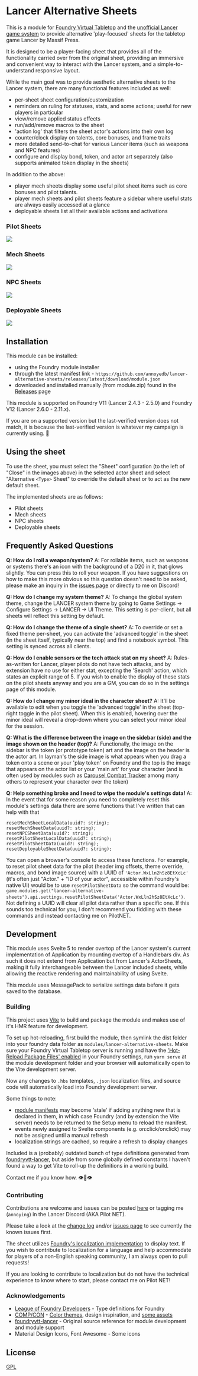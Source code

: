 # Lancer Alternative Sheets
This is a module for [Foundry Virtual Tabletop](https://foundryvtt.com/) and the [unofficial Lancer game system](https://github.com/Eranziel/foundryvtt-lancer) to provide alternative 'play-focused' sheets for the tabletop game Lancer by Massif Press.

It is designed to be a player-facing sheet that provides all of the functionality carried over from the original sheet, providing an immersive and convenient way to interact with the Lancer system, and a simple-to-understand responsive layout.

While the main goal was to provide aesthetic alternative sheets to the Lancer system, there are many functional features included as well:

* per-sheet sheet configuration/customization
* reminders on ruling for statuses, stats, and some actions; useful for new players in particular
* view/remove applied status effects
* run/add/remove macros to the sheet
* 'action log' that filters the sheet actor's actions into their own log
* counter/clock display on talents, core bonuses, and frame traits
* more detailed send-to-chat for various Lancer items (such as weapons and NPC features)
* configure and display bond, token, and actor art separately (also supports animated token display in the sheets)

In addition to the above:
* player mech sheets display some useful pilot sheet items such as core bonuses and pilot talents.
* player mech sheets and pilot sheets feature a sidebar where useful stats are always easily accessed at a glance
* deployable sheets list all their available actions and activations

### Pilot Sheets
<img src="https://raw.githubusercontent.com/annoyedb/lancer-alternative-sheets/refs/heads/master/docs/pilot-sheets.webp" style="display: block; margin-left: auto; margin-right: auto;"/>

### Mech Sheets
<img src="https://raw.githubusercontent.com/annoyedb/lancer-alternative-sheets/refs/heads/master/docs/mech-sheets.webp" style="display: block; margin-left: auto; margin-right: auto;"/>

### NPC Sheets
<img src="https://raw.githubusercontent.com/annoyedb/lancer-alternative-sheets/refs/heads/master/docs/npc-sheets.webp" style="display: block; margin-left: auto; margin-right: auto;"/>

### Deployable Sheets
<img src="https://raw.githubusercontent.com/annoyedb/lancer-alternative-sheets/refs/heads/master/docs/deployable-sheets.webp" style="display: block; margin-left: auto; margin-right: auto;"/>

## Installation
This module can be installed:
* using the Foundry module installer
* through the latest manifest link - `https://github.com/annoyedb/lancer-alternative-sheets/releases/latest/download/module.json`
* downloaded and installed manually (from module.zip) found in the [Releases](https://github.com/annoyedb/lancer-alternative-sheets/releases) page

This module is supported on Foundry V11 (Lancer 2.4.3 - 2.5.0) and Foundry V12 (Lancer 2.6.0 - 2.11.x). 

If you are on a supported version but the last-verified version does not match, it is because the last-verified version is whatever my campaign is currently using. :eyes:

## Using the sheet
To use the sheet, you must select the "Sheet" configuration (to the left of "Close" in the images above) in the selected actor sheet and select "Alternative `<Type>` Sheet" to override the default sheet or to act as the new default sheet.

The implemented sheets are as follows:
* Pilot sheets
* Mech sheets
* NPC sheets
* Deployable sheets

## Frequently Asked Questions
**Q: How do I roll a weapon/system?**
A: For rollable items, such as weapons or systems there's an icon with the background of a D20 in it, that glows slightly. You can press this to roll your weapon. If you have suggestions on how to make this more obvious so this question doesn't need to be asked, please make an inquiry in the [issues page](https://github.com/annoyedb/lancer-alternative-sheets/issues/) or directly to me on Discord!

**Q: How do I change my system theme?**
A: To change the global system theme, change the LANCER system theme by going to Game Settings -> Configure Settings -> LANCER -> UI Theme. This setting is per-client, but all sheets will reflect this setting by default.

**Q: How do I change the theme of a single sheet?**
A: To override or set a fixed theme per-sheet, you can activate the 'advanced toggle' in the sheet (in the sheet itself, typically near the top) and find a notebook symbol. This setting is synced across all clients.

**Q: How do I enable sensors or the tech attack stat on my sheet?**
A: Rules-as-written for Lancer, player pilots do not have tech attacks, and by extension have no use for either stat, excepting the 'Search' action, which states an explicit range of 5. If you wish to enable the display of these stats on the pilot sheets anyway and you are a GM, you can do so in the settings page of this module.

**Q: How do I change my minor ideal in the character sheet?**
A: It'll be available to edit when you toggle the 'advanced toggle' in the sheet (top-right toggle in the pilot sheet). When this is enabled, hovering over the minor ideal will reveal a drop-down where you can select your minor ideal for the session.

**Q: What is the difference between the image on the sidebar (side) and the image shown on the header (top)?**
A: Functionally, the image on the sidebar is the token (or prototype token) art and the image on the header is the actor art. In layman's the side image is what appears when you drag a token onto a scene or your 'play token' on Foundry and the top is the image that appears on the actor list or your 'main art' for your character (and is often used by modules such as [Carousel Combat Tracker](https://foundryvtt.com/packages/combat-tracker-dock) among many others to represent your character over the token)

**Q: Help something broke and I need to wipe the module's settings data!**
A: In the event that for some reason you need to completely reset this module's settings data there are some functions that I've written that can help with that
```
resetMechSheetLocalData(uuid?: string);
resetMechSheetData(uuid?: string);
resetNPCSheetData(uuid?: string);
resetPilotSheetLocalData(uuid?: string);
resetPilotSheetData(uuid?: string);
resetDeployableSheetData(uuid?: string);
```
You can open a browser's console to access these functions. For example, to reset pilot sheet data for the pilot (header img offsets, theme override, macros, and bond image source) with a UUID of `'Actor.WxLln2hSz8EtXcLc'` (it's often just "Actor." + "ID of your actor", accessible within Foundry's native UI) would be to use `resetPilotSheetData` so the command would be: `game.modules.get("lancer-alternative-sheets").api.settings.resetPilotSheetData('Actor.WxLln2hSz8EtXcLc')`. Not defining a UUID will clear all pilot data rather than a specific one. If this sounds too technical for you, I don't recommend you fiddling with these commands and instead contacting me on PilotNET.

## Development
This module uses Svelte 5 to render overtop of the Lancer system's current implementation of Application by mounting overtop of a Handlebars div. As such it does not extend from Application but from Lancer's ActorSheets, making it fully interchangeable between the Lancer included sheets, while allowing the reactive rendering and maintainability of using Svelte.

This module uses MessagePack to serialize settings data before it gets saved to the database.

### Building
This project uses [Vite](https://vite.dev/guide/) to build and package the module and makes use of it's HMR feature for development.

To set up hot-reloading, first build the module, then symlink the dist folder into your foundry data folder as `modules/lancer-alternative-sheets`. 
Make sure your Foundry Virtual Tabletop server is running and have the ['Hot-Reload Package Files' enabled](/docs/HotReload.png) in your Foundry settings, run `yarn serve` at the module development folder and your browser will automatically open to the Vite development server.

Now any changes to `.hbs` templates, `.json` localization files, and source code will automatically load into Foundry development server.

Some things to note: 
* [module manifests](/dist/module.json) may become 'stale' if adding anything new that is declared in them, in which case Foundry (and by extension the Vite server) needs to be returned to the Setup menu to reload the manifest.
* events newly assigned to Svelte components (e.g. on:click/onclick) may not be assigned until a manual refresh
* localization strings are cached, so require a refresh to display changes

Included is a (probably) outdated bunch of type definitions generated from [foundryvtt-lancer](https://github.com/Eranziel/foundryvtt-lancer), but aside from some globally defined constants I haven't found a way to get Vite to roll-up the definitions in a working build.

Contact me if you know how. :eye::lips::eye:

### Contributing
Contributions are welcome and issues can be posted [here](https://github.com/annoyedb/lancer-alternative-sheets/issues/) or tagging me (`annoying`) in the Lancer Discord (AKA Pilot NET).

Please take a look at the [change log](/CHANGELOG.md) and/or [issues page](https://github.com/annoyedb/lancer-alternative-sheets/issues/) to see currently the known issues first.

The sheet utilizes [Foundry's localization implementation](https://foundryvtt.com/article/localization/) to display text. If you wish to contribute to localization for a language and help accommodate for players of a non-English speaking community, I am always open to pull requests!

If you are looking to contribute to localization but do not have the technical experience to know where to start, please contact me on Pilot NET!

### Acknowledgements
* [League of Foundry Developers](https://github.com/League-of-Foundry-Developers/foundry-vtt-types) - Type definitions for Foundry
* [COMP/CON](https://github.com/massif-press/compcon) - [Color themes](./src/styles/themes/), design inspiration, and [some assets](./src/assets/)
* [foundryvtt-lancer](https://github.com/Eranziel/foundryvtt-lancer) - Original source reference for module development and module support
* Material Design Icons, Font Awesome - Some icons

## License
[GPL](/LICENSE.md)
